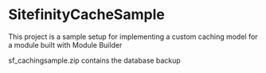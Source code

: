 # SitefinityCacheSample
This project is a sample setup for implementing a custom caching model for a module built with Module Builder

sf_cachingsample.zip contains the database backup
